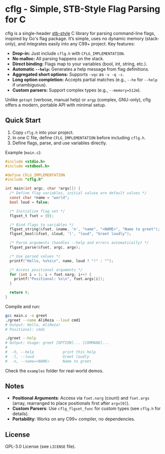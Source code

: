 # cflg - Simple, STB-Style Flag Parsing for C

cflg is a single-header [stb-style](https://github.com/nothings/stb/blob/master/docs/stb_howto.txt) C library for parsing command-line flags, inspired by Go's flag package. It’s simple, uses no dynamic memory (stack-only), and integrates easily into any C99+ project. Key features:
- **Drop-in:** Just include `cflg.h` with `CFLG_IMPLEMENTATION`.
- **No malloc:** All parsing happens on the stack.
- **Direct binding:** Flags map to your variables (bool, int, string, etc.).
- **Automatic `--help`:** Generates a help message from flag definitions.
- **Aggregated short options:** Supports `-vqc` as `-v -q -c`.
- **Long option completion:** Accepts partial matches (e.g., `--he` for `--help` if unambiguous).
- **Custom parsers:** Support complex types (e.g., `--memory=512m`).

Unlike `getopt` (verbose, manual help) or `argp` (complex, GNU-only), cflg offers a modern, portable API with minimal setup.

## Quick Start

1. Copy `cflg.h` into your project.
2. In one C file, define `CFLG_IMPLEMENTATION` before including `cflg.h`.
3. Define flags, parse, and use variables directly.

Example (`main.c`):
```c
#include <stdio.h>
#include <stdbool.h>

#define CFLG_IMPLEMENTATION
#include "cflg.h"

int main(int argc, char *argv[]) {
  /* Define flag variables, initial valuse are default values */
  const char *name = "world";
  bool loud = false;

  /* Initialize flag set */
  flgset_t fset = {0};

  /* Bind flags to variables */
  flgset_string(&fset, &name, 'n', "name", "<NAME>", "Name to greet");
  flgset_bool(&fset, &loud, 'l', "loud", "Greet loudly");

  /* Parse arguments (handles --help and errors automatically) */
  flgset_parse(&fset, argc, argv);

  /* Use parsed values */
  printf("Hello, %s%s\n", name, loud ? "!" : "");

  /* Access positional arguments */
  for (int i = 1; i < fset.narg; i++) {
    printf("Positional: %s\n", fset.args[i]);
  }

  return 0;
}
```

Compile and run:
```bash
gcc main.c -o greet
./greet --name AliReza --loud cmd1
# Output: Hello, AliReza!
# Positional: cmd1

./greet --help
# Output: Usage: greet [OPTION]... [COMMAND]...
#
#  -h, --help             print this help
#  -l, --loud             Greet loudly
#  -n, --name=<NAME>      Name to greet
``` 

Check the `examples` folder for real-world demos.

## Notes
- **Positional Arguments**: Access via `fset.narg` (count) and `fset.args` (array, rearranged to place positionals first after `argv[0]`).
- **Custom Parsers**: Use `cflg_flgset_func` for custom types (see `cflg.h` for details).
- **Portability**: Works on any C99+ compiler, no dependencies.

## License
GPL-3.0 License (see `LICENSE` file).
